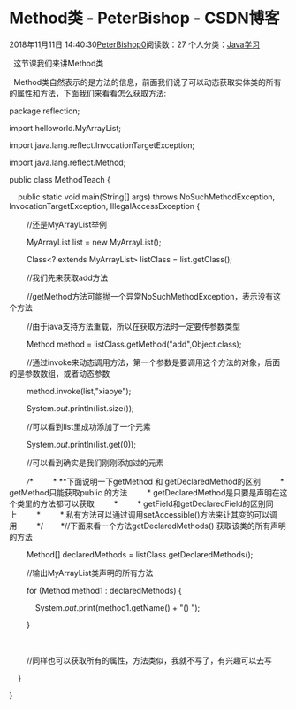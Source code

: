 # Method类 - PeterBishop - CSDN博客





2018年11月11日 14:40:30[PeterBishop0](https://me.csdn.net/qq_40061421)阅读数：27
个人分类：[Java学习](https://blog.csdn.net/qq_40061421/article/category/8087498)









  这节课我们来讲Method类



  Method类自然表示的是方法的信息，前面我们说了可以动态获取实体类的所有的属性和方法，下面我们来看看怎么获取方法:


package reflection;



import helloworld.MyArrayList;



import java.lang.reflect.InvocationTargetException;

import java.lang.reflect.Method;



public class MethodTeach {



    public static void main(String[] args) throws NoSuchMethodException, InvocationTargetException, IllegalAccessException {

        //还是MyArrayList举例

        MyArrayList<Object> list = new MyArrayList();

        Class<? extends MyArrayList> listClass = list.getClass();



        //我们先来获取add方法

        //getMethod方法可能抛一个异常NoSuchMethodException，表示没有这个方法

        //由于java支持方法重载，所以在获取方法时一定要传参数类型

        Method method = listClass.getMethod("add",Object.class);



        //通过invoke来动态调用方法，第一个参数是要调用这个方法的对象，后面的是参数数组，或者动态参数

        method.invoke(list,"xiaoye");

        System.*out*.println(list.size());

        //可以看到list里成功添加了一个元素

        System.*out*.println(list.get(0));

        //可以看到确实是我们刚刚添加过的元素



        */**         * **下面说明一下getMethod 和 getDeclaredMethod的区别         * getMethod只能获取public 的方法         * getDeclaredMethod是只要是声明在这个类里的方法都可以获取         *         * getField和getDeclaredField的区别同上         *         * 私有方法可以通过调用setAccessible()方法来让其变的可以调用         */        *//下面来看一个方法getDeclaredMethods() 获取该类的所有声明的方法

        Method[] declaredMethods = listClass.getDeclaredMethods();



        //输出MyArrayList类声明的所有方法

        for (Method method1 : declaredMethods) {

            System.*out*.print(method1.getName() + "() ");

        }

        

        //同样也可以获取所有的属性，方法类似，我就不写了，有兴趣可以去写

    }

}




